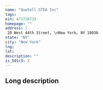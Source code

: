 ```yaml
---
name: "Quetell STEA Inc"
tags:
ein: 471728732
homepage: ""
address: |
 28 West 44th Street, \nNew York, NY 10036
state: "NY"
city: "New York"
lng: 
lat: 
description: ""
is_501c3: X
---
```


## Long description


